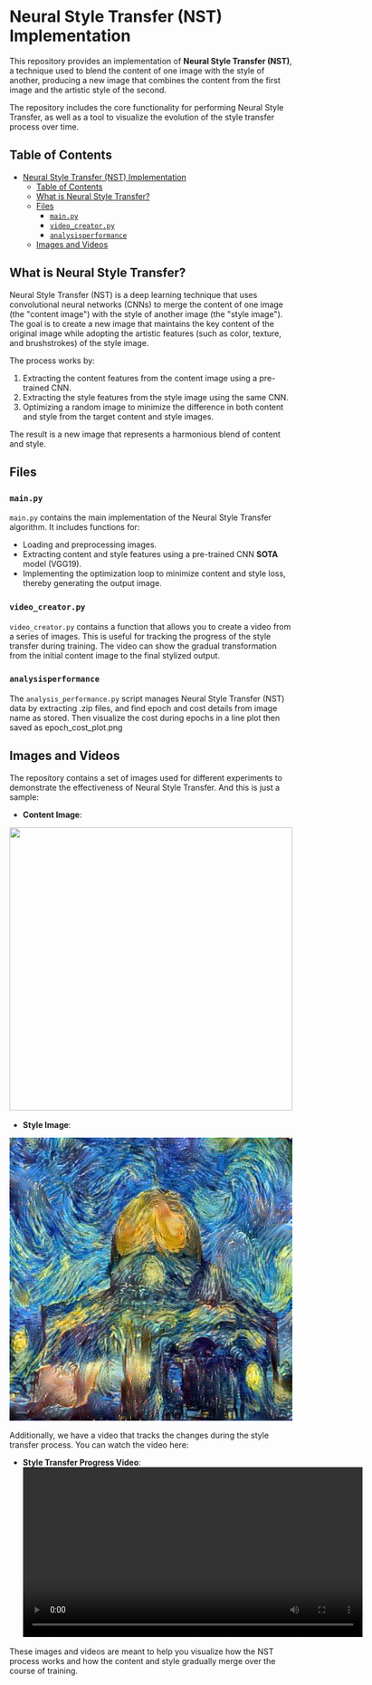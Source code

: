 # Neural Style Transfer (NST) Implementation

This repository provides an implementation of **Neural Style Transfer (NST)**, a technique used to blend the content of one image with the style of another, producing a new image that combines the content from the first image and the artistic style of the second.

The repository includes the core functionality for performing Neural Style Transfer, as well as a tool to visualize the evolution of the style transfer process over time.

## Table of Contents
- [Neural Style Transfer (NST) Implementation](#neural-style-transfer-nst-implementation)
  - [Table of Contents](#table-of-contents)
  - [What is Neural Style Transfer?](#what-is-neural-style-transfer)
  - [Files](#files)
    - [`main.py`](#mainpy)
    - [`video_creator.py`](#video_creatorpy)
    - [`analysisperformance`](#analysisperformance)
  - [Images and Videos](#images-and-videos)

## What is Neural Style Transfer?

Neural Style Transfer (NST) is a deep learning technique that uses convolutional neural networks (CNNs) to merge the content of one image (the "content image") with the style of another image (the "style image"). The goal is to create a new image that maintains the key content of the original image while adopting the artistic features (such as color, texture, and brushstrokes) of the style image.

The process works by:
1. Extracting the content features from the content image using a pre-trained CNN.
2. Extracting the style features from the style image using the same CNN.
3. Optimizing a random image to minimize the difference in both content and style from the target content and style images.

The result is a new image that represents a harmonious blend of content and style.

## Files

### `main.py`
`main.py` contains the main implementation of the Neural Style Transfer algorithm. It includes functions for:
- Loading and preprocessing images.
- Extracting content and style features using a pre-trained CNN **SOTA** model (VGG19).
- Implementing the optimization loop to minimize content and style loss, thereby generating the output image.

### `video_creator.py`
`video_creator.py` contains a function that allows you to create a video from a series of images. This is useful for tracking the progress of the style transfer during training. The video can show the gradual transformation from the initial content image to the final stylized output.

### `analysisperformance`
The `analysis_performance.py` script manages Neural Style Transfer (NST) data by extracting .zip files, and find epoch and cost details from image name as stored. Then visualize the cost during epochs in a line plot then saved as epoch_cost_plot.png


## Images and Videos

The repository contains a set of images used for different experiments to demonstrate the effectiveness of Neural Style Transfer. And this is just a sample:

- **Content Image**:

<img src="images/content/Al Aqsa Mosque.jpg" width="500" height = "500" />


  
- **Style Image**:

<img src="images/Generated/image-100000-Cost_2.5752086639404297.jpg" width="500" height = "500" />

Additionally, we have a video that tracks the changes during the style transfer process. You can watch the video here:

- **Style Transfer Progress Video**:
  <video width="600" controls>
  <source src="images/Generated/result.mp4" type="video/mp4">
</video>

These images and videos are meant to help you visualize how the NST process works and how the content and style gradually merge over the course of training.

